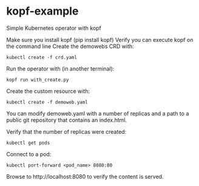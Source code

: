 # kopf-example
Simple Kubernetes operator with kopf

Make sure you install kopf (pip install kopf)
Verify you can execute kopf on the command line
Create the demowebs CRD with:

    kubectl create -f crd.yaml
    
Run the operator with (in another terminal):

    kopf run with_create.py
    
Create the custom resource with:

    kubectl create -f demoweb.yaml
    
You can modify demoweb.yaml with a number of replicas and a path to a public git repository that contains an index.html.

Verify that the number of replicas were created:

    kubectl get pods
    
Connect to a pod:

    kubectl port-forward <pod_name> 8080:80
    
Browse to http://localhost:8080 to verify the content is served.
